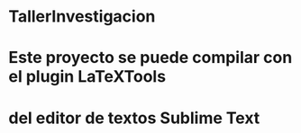 # TallerInvestigacion
# Este proyecto se puede compilar con el plugin LaTeXTools
# del editor de textos Sublime Text
